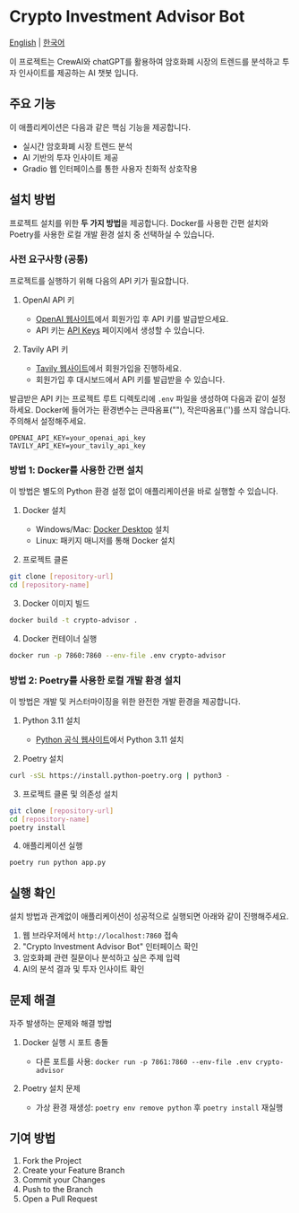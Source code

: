 # Crypto Investment Advisor Bot
[English](README_EN.md) | [한국어](README.md)

이 프로젝트는 CrewAI와 chatGPT를 활용하여 암호화폐 시장의 트렌드를 분석하고 투자 인사이트를 제공하는 AI 챗봇 입니다.

## 주요 기능

이 애플리케이션은 다음과 같은 핵심 기능을 제공합니다.
- 실시간 암호화폐 시장 트렌드 분석
- AI 기반의 투자 인사이트 제공
- Gradio 웹 인터페이스를 통한 사용자 친화적 상호작용

## 설치 방법

프로젝트 설치를 위한 **두 가지 방법**을 제공합니다. Docker를 사용한 간편 설치와 Poetry를 사용한 로컬 개발 환경 설치 중 선택하실 수 있습니다.

### 사전 요구사항 (공통)

프로젝트를 실행하기 위해 다음의 API 키가 필요합니다.

1. OpenAI API 키
   - [OpenAI 웹사이트](https://platform.openai.com/signup)에서 회원가입 후 API 키를 발급받으세요.
   - API 키는 [API Keys](https://platform.openai.com/account/api-keys) 페이지에서 생성할 수 있습니다.

2. Tavily API 키
   - [Tavily 웹사이트](https://tavily.com/)에서 회원가입을 진행하세요.
   - 회원가입 후 대시보드에서 API 키를 발급받을 수 있습니다.

발급받은 API 키는 프로젝트 루트 디렉토리에 `.env` 파일을 생성하여 다음과 같이 설정하세요.
Docker에 들어가는 환경변수는 큰따옴표(""), 작은따옴표('')를 쓰지 않습니다. 주의해서 설정해주세요.

```env
OPENAI_API_KEY=your_openai_api_key
TAVILY_API_KEY=your_tavily_api_key
```

### **방법 1**: Docker를 사용한 간편 설치

이 방법은 별도의 Python 환경 설정 없이 애플리케이션을 바로 실행할 수 있습니다.

1. Docker 설치
   - Windows/Mac: [Docker Desktop](https://www.docker.com/products/docker-desktop) 설치
   - Linux: 패키지 매니저를 통해 Docker 설치

2. 프로젝트 클론
```bash
git clone [repository-url]
cd [repository-name]
```

3. Docker 이미지 빌드
```bash
docker build -t crypto-advisor .
```

4. Docker 컨테이너 실행
```bash
docker run -p 7860:7860 --env-file .env crypto-advisor
```

### **방법 2**: Poetry를 사용한 로컬 개발 환경 설치

이 방법은 개발 및 커스터마이징을 위한 완전한 개발 환경을 제공합니다.

1. Python 3.11 설치
   - [Python 공식 웹사이트](https://www.python.org/downloads/)에서 Python 3.11 설치

2. Poetry 설치
```bash
curl -sSL https://install.python-poetry.org | python3 -
```

3. 프로젝트 클론 및 의존성 설치
```bash
git clone [repository-url]
cd [repository-name]
poetry install
```

4. 애플리케이션 실행
```bash
poetry run python app.py
```

## 실행 확인

설치 방법과 관계없이 애플리케이션이 성공적으로 실행되면 아래와 같이 진행해주세요.

1. 웹 브라우저에서 `http://localhost:7860` 접속
2. "Crypto Investment Advisor Bot" 인터페이스 확인
3. 암호화폐 관련 질문이나 분석하고 싶은 주제 입력
4. AI의 분석 결과 및 투자 인사이트 확인


## 문제 해결

자주 발생하는 문제와 해결 방법

1. Docker 실행 시 포트 충돌
   - 다른 포트를 사용: `docker run -p 7861:7860 --env-file .env crypto-advisor`

2. Poetry 설치 문제
   - 가상 환경 재생성: `poetry env remove python` 후 `poetry install` 재실행


## 기여 방법

1. Fork the Project
2. Create your Feature Branch
3. Commit your Changes
4. Push to the Branch
5. Open a Pull Request
